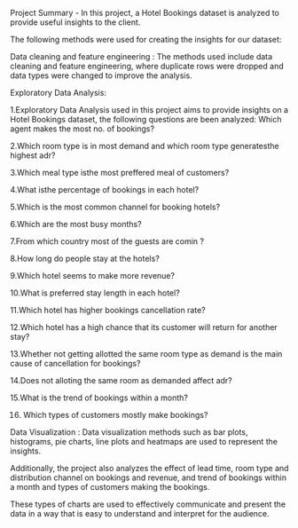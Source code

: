 Project Summary -
In this project, a Hotel Bookings dataset is analyzed to provide useful insights to the client.

The following methods were used for creating the insights for our dataset:

Data cleaning and feature engineering :
The methods used include data cleaning and feature engineering, where duplicate rows were dropped and data types were changed to improve the analysis.

Exploratory Data Analysis:

1.Exploratory Data Analysis used in this project aims to provide insights on a Hotel Bookings dataset, the following questions are been analyzed:
Which agent makes the most no. of bookings?

2.Which room type is in most demand and which room type generatesthe highest adr?

3.Which meal type isthe most preffered meal of customers?

4.What isthe percentage of bookings in each hotel?

5.Which is the most common channel for booking hotels?

6.Which are the most busy months?

7.From which country most of the guests are comin ?

8.How long do people stay at the hotels?

9.Which hotel seems to make more revenue?

10.What is preferred stay length in each hotel?

11.Which hotel has higher bookings cancellation rate?

12.Which hotel has a high chance that its customer will return for another stay?

13.Whether not getting allotted the same room type as demand is the main cause of cancellation for bookings?

14.Does not alloting the same room as demanded affect adr?

15.What is the trend of bookings within a month?

16. Which types of customers mostly make bookings?

Data Visualization :
Data visualization methods such as bar plots, histograms, pie charts, line plots and heatmaps are used to represent the insights.

Additionally, the project also analyzes the effect of lead time, room type and distribution channel on bookings and revenue, and trend of bookings within a month and types of customers making the bookings.

These types of charts are used to effectively communicate and present the data in a way that is easy to understand and interpret for the audience.
